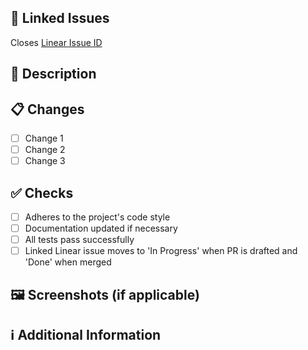 <!-- 
Thank you for your contribution! 🎉

Please ensure that your pull request is focused on a single type of change (e.g., feature, bugfix, etc.) and keep it concise. Consider splitting large changes into multiple PRs.
-->

## 🔗 Linked Issues

<!-- If this pull request resolves an issue, mention the Linear issue ID here -->
Closes [Linear Issue ID](https://linear.app/workspace/issue/ID-<num>)

## 📄 Description

<!-- Provide a brief description of the changes introduced by this PR -->

## 📋 Changes

<!-- List your changes using a markdown checklist -->
- [ ] Change 1
- [ ] Change 2
- [ ] Change 3

## ✅ Checks

<!-- Ensure your PR passes all necessary checks -->
- [ ] Adheres to the project's code style
- [ ] Documentation updated if necessary
- [ ] All tests pass successfully
- [ ] Linked Linear issue moves to 'In Progress' when PR is drafted and 'Done' when merged

## 🖼️ Screenshots (if applicable)

<!-- Add screenshots to illustrate new features or changes -->

## ℹ️ Additional Information

<!-- Provide any additional information such as breaking changes, dependencies added, or context for reviewers -->
